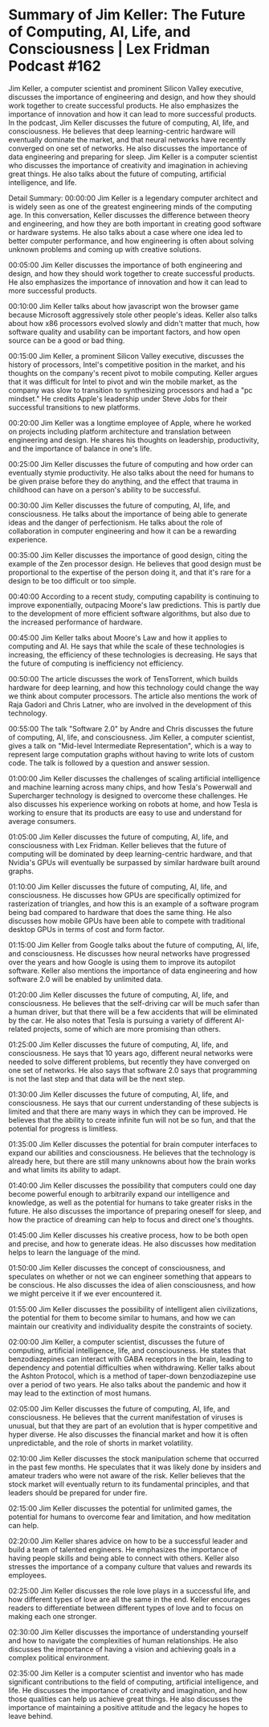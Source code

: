# Summary of Jim Keller: The Future of Computing, AI, Life, and Consciousness | Lex Fridman Podcast #162

Jim Keller, a computer scientist and prominent Silicon Valley executive, discusses the importance of engineering and design, and how they should work together to create successful products. He also emphasizes the importance of innovation and how it can lead to more successful products.
In the podcast, Jim Keller discusses the future of computing, AI, life, and consciousness. He believes that deep learning-centric hardware will eventually dominate the market, and that neural networks have recently converged on one set of networks. He also discusses the importance of data engineering and preparing for sleep.
Jim Keller is a computer scientist who discusses the importance of creativity and imagination in achieving great things. He also talks about the future of computing, artificial intelligence, and life.

Detail Summary: 
00:00:00
Jim Keller is a legendary computer architect and is widely seen as one of the greatest engineering minds of the computing age. In this conversation, Keller discusses the difference between theory and engineering, and how they are both important in creating good software or hardware systems. He also talks about a case where one idea led to better computer performance, and how engineering is often about solving unknown problems and coming up with creative solutions.

00:05:00
Jim Keller discusses the importance of both engineering and design, and how they should work together to create successful products. He also emphasizes the importance of innovation and how it can lead to more successful products.

00:10:00
Jim Keller talks about how javascript won the browser game because Microsoft aggressively stole other people's ideas. Keller also talks about how x86 processors evolved slowly and didn't matter that much, how software quality and usability can be important factors, and how open source can be a good or bad thing.

00:15:00
Jim Keller, a prominent Silicon Valley executive, discusses the history of processors, Intel's competitive position in the market, and his thoughts on the company's recent pivot to mobile computing. Keller argues that it was difficult for Intel to pivot and win the mobile market, as the company was slow to transition to synthesizing processors and had a "pc mindset." He credits Apple's leadership under Steve Jobs for their successful transitions to new platforms.

00:20:00
Jim Keller was a longtime employee of Apple, where he worked on projects including platform architecture and translation between engineering and design. He shares his thoughts on leadership, productivity, and the importance of balance in one's life.

00:25:00
Jim Keller discusses the future of computing and how order can eventually stymie productivity. He also talks about the need for humans to be given praise before they do anything, and the effect that trauma in childhood can have on a person's ability to be successful.

00:30:00
Jim Keller discusses the future of computing, AI, life, and consciousness. He talks about the importance of being able to generate ideas and the danger of perfectionism. He talks about the role of collaboration in computer engineering and how it can be a rewarding experience.

00:35:00
Jim Keller discusses the importance of good design, citing the example of the Zen processor design. He believes that good design must be proportional to the expertise of the person doing it, and that it's rare for a design to be too difficult or too simple.

00:40:00
According to a recent study, computing capability is continuing to improve exponentially, outpacing Moore's law predictions. This is partly due to the development of more efficient software algorithms, but also due to the increased performance of hardware.

00:45:00
Jim Keller talks about Moore's Law and how it applies to computing and AI. He says that while the scale of these technologies is increasing, the efficiency of these technologies is decreasing. He says that the future of computing is inefficiency not efficiency.

00:50:00
The article discusses the work of TensTorrent, which builds hardware for deep learning, and how this technology could change the way we think about computer processors. The article also mentions the work of Raja Gadori and Chris Latner, who are involved in the development of this technology.

00:55:00
The talk "Software 2.0" by Andre and Chris discusses the future of computing, AI, life, and consciousness. Jim Keller, a computer scientist, gives a talk on "Mid-level Intermediate Representation", which is a way to represent large computation graphs without having to write lots of custom code. The talk is followed by a question and answer session.

01:00:00
Jim Keller discusses the challenges of scaling artificial intelligence and machine learning across many chips, and how Tesla's Powerwall and Supercharger technology is designed to overcome these challenges. He also discusses his experience working on robots at home, and how Tesla is working to ensure that its products are easy to use and understand for average consumers.

01:05:00
Jim Keller discusses the future of computing, AI, life, and consciousness with Lex Fridman. Keller believes that the future of computing will be dominated by deep learning-centric hardware, and that Nvidia's GPUs will eventually be surpassed by similar hardware built around graphs.

01:10:00
Jim Keller discusses the future of computing, AI, life, and consciousness. He discusses how GPUs are specifically optimized for rasterization of triangles, and how this is an example of a software program being bad compared to hardware that does the same thing. He also discusses how mobile GPUs have been able to compete with traditional desktop GPUs in terms of cost and form factor.

01:15:00
Jim Keller from Google talks about the future of computing, AI, life, and consciousness. He discusses how neural networks have progressed over the years and how Google is using them to improve its autopilot software. Keller also mentions the importance of data engineering and how software 2.0 will be enabled by unlimited data.

01:20:00
Jim Keller discusses the future of computing, AI, life, and consciousness. He believes that the self-driving car will be much safer than a human driver, but that there will be a few accidents that will be eliminated by the car. He also notes that Tesla is pursuing a variety of different AI-related projects, some of which are more promising than others.

01:25:00
Jim Keller discusses the future of computing, AI, life, and consciousness. He says that 10 years ago, different neural networks were needed to solve different problems, but recently they have converged on one set of networks. He also says that software 2.0 says that programming is not the last step and that data will be the next step.

01:30:00
Jim Keller discusses the future of computing, AI, life, and consciousness. He says that our current understanding of these subjects is limited and that there are many ways in which they can be improved. He believes that the ability to create infinite fun will not be so fun, and that the potential for progress is limitless.

01:35:00
Jim Keller discusses the potential for brain computer interfaces to expand our abilities and consciousness. He believes that the technology is already here, but there are still many unknowns about how the brain works and what limits its ability to adapt.

01:40:00
Jim Keller discusses the possibility that computers could one day become powerful enough to arbitrarily expand our intelligence and knowledge, as well as the potential for humans to take greater risks in the future. He also discusses the importance of preparing oneself for sleep, and how the practice of dreaming can help to focus and direct one's thoughts.

01:45:00
Jim Keller discusses his creative process, how to be both open and precise, and how to generate ideas. He also discusses how meditation helps to learn the language of the mind.

01:50:00
Jim Keller discusses the concept of consciousness, and speculates on whether or not we can engineer something that appears to be conscious. He also discusses the idea of alien consciousness, and how we might perceive it if we ever encountered it.

01:55:00
Jim Keller discusses the possibility of intelligent alien civilizations, the potential for them to become similar to humans, and how we can maintain our creativity and individuality despite the constraints of society.

02:00:00
Jim Keller, a computer scientist, discusses the future of computing, artificial intelligence, life, and consciousness. He states that benzodiazepines can interact with GABA receptors in the brain, leading to dependency and potential difficulties when withdrawing. Keller talks about the Ashton Protocol, which is a method of taper-down benzodiazepine use over a period of two years. He also talks about the pandemic and how it may lead to the extinction of most humans.

02:05:00
Jim Keller discusses the future of computing, AI, life, and consciousness. He believes that the current manifestation of viruses is unusual, but that they are part of an evolution that is hyper competitive and hyper diverse. He also discusses the financial market and how it is often unpredictable, and the role of shorts in market volatility.

02:10:00
Jim Keller discusses the stock manipulation scheme that occurred in the past few months. He speculates that it was likely done by insiders and amateur traders who were not aware of the risk. Keller believes that the stock market will eventually return to its fundamental principles, and that leaders should be prepared for under fire.

02:15:00
Jim Keller discusses the potential for unlimited games, the potential for humans to overcome fear and limitation, and how meditation can help.

02:20:00
Jim Keller shares advice on how to be a successful leader and build a team of talented engineers. He emphasizes the importance of having people skills and being able to connect with others. Keller also stresses the importance of a company culture that values and rewards its employees.

02:25:00
Jim Keller discusses the role love plays in a successful life, and how different types of love are all the same in the end. Keller encourages readers to differentiate between different types of love and to focus on making each one stronger.

02:30:00
Jim Keller discusses the importance of understanding yourself and how to navigate the complexities of human relationships. He also discusses the importance of having a vision and achieving goals in a complex political environment.

02:35:00
Jim Keller is a computer scientist and inventor who has made significant contributions to the field of computing, artificial intelligence, and life. He discusses the importance of creativity and imagination, and how those qualities can help us achieve great things. He also discusses the importance of maintaining a positive attitude and the legacy he hopes to leave behind.

